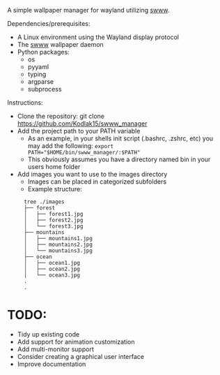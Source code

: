 A simple wallpaper manager for wayland utilizing [swww](https://github.com/Horus645/swww).

Dependencies/prerequisites:

- A Linux environment using the Wayland display protocol
- The [swww](https://github.com/Horus645/swww) wallpaper daemon
- Python packages:
  - os
  - pyyaml
  - typing
  - argparse
  - subprocess

Instructions:

- Clone the repository: git clone https://github.com/Kodlak15/swww_manager
- Add the project path to your PATH variable
  - As an example, in your shells init script (.bashrc, .zshrc, etc) you may add the following: `export PATH="$HOME/bin/swww_manager/:$PATH"`
  - This obviously assumes you have a directory named bin in your users home folder
- Add images you want to use to the images directory
  - Images can be placed in categorized subfolders
  - Example structure:
  ```
    tree ./images
    ├── forest
    │   ├── forest1.jpg
    │   ├── forest2.jpg
    │   └── forest3.jpg
    ├── mountains
    │   ├── mountains1.jpg
    │   ├── mountains2.jpg
    │   └── mountains3.jpg
    ├── ocean
    │   ├── ocean1.jpg
    │   ├── ocean2.jpg
    │   └── ocean3.jpg
    .
    .
  ```

# TODO:

- Tidy up existing code
- Add support for animation customization
- Add multi-monitor support
- Consider creating a graphical user interface
- Improve documentation
